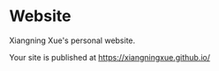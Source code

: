 # Website

Xiangning Xue's personal website. 

Your site is published at https://xiangningxue.github.io/ 
